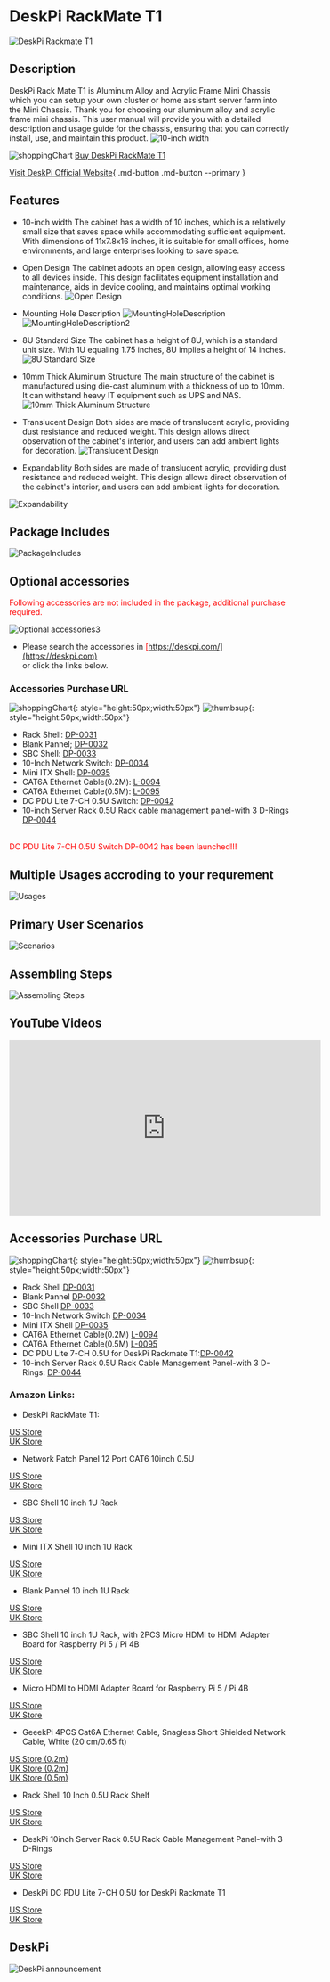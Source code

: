 # DeskPi RackMate T1
![DeskPi Rackmate T1](./imgs/rackmateT1/update/DP-0022-01.png)
## Description
DeskPi Rack Mate T1 is Aluminum Alloy and Acrylic Frame Mini Chassis which you can setup your own cluster or home assistant server farm into the Mini Chassis. 
Thank you for choosing our aluminum alloy and acrylic frame mini chassis.
This user manual will provide you with a detailed description and usage guide for the chassis, 
ensuring that you can correctly install, use, and maintain this product.
![10-inch width](./imgs/rackmateT1/update/DP-0022-02.png)

![shoppingChart](./imgs/picomate/shoppingchart.jpg)
[Buy DeskPi RackMate T1](https://deskpi.com/products/deskpi-rackmate-t1-2)

[Visit DeskPi Official Website](https://deskpi.com/){ .md-button .md-button --primary }

## Features
* 10-inch width 
The cabinet has a width of 10 inches, which is a relatively small size that saves space while accommodating sufficient equipment. 
With dimensions of 11x7.8x16 inches, it is suitable for small offices, home environments, and large enterprises looking to save space.

* Open Design
The cabinet adopts an open design, allowing easy access to all devices inside. 
This design facilitates equipment installation and maintenance, aids in device cooling, and maintains optimal working conditions.
![Open Design](./imgs/rackmateT1/update/DP-0022-03.png)

* Mounting Hole Description
![MountingHoleDescription](./imgs/rackmateT1/update/DP-0022-04.png)
![MountingHoleDescription2](./imgs/rackmateT1/update/DP-0022-05.png)

* 8U Standard Size
The cabinet has a height of 8U, which is a standard unit size. 
With 1U equaling 1.75 inches, 8U implies a height of 14 inches.
![8U Standard Size](./imgs/rackmateT1/update/DP-0022-06.png)

* 10mm Thick Aluminum Structure
The main structure of the cabinet is manufactured using die-cast aluminum with a thickness of up
to 10mm.
It can withstand heavy IT equipment such as UPS and NAS.
![10mm Thick Aluminum Structure](./imgs/rackmateT1/update/DP-0022-07.png)

* Translucent Design
Both sides are made of translucent acrylic, providing dust resistance and reduced weight. 
This design allows direct observation of the cabinet's interior, and users can add ambient lights for
decoration.
![Translucent Design](./imgs/rackmateT1/update/DP-0022-08.png)

* Expandability
Both sides are made of translucent acrylic, providing dust resistance and reduced weight. 
This design allows direct observation of the cabinet's interior, and users can add ambient lights for decoration.

![Expandability](./imgs/rackmateT1/update/DP-0022-09.png)

## Package Includes 

![PackageIncludes](./imgs/rackmateT1/update/DP-0022-10.png)

## Optional accessories
<font color=red> Following accessories are not included in the package,
    additional purchase required. </font></br> 

![Optional accessories3](./imgs/rackmateT1/deskpi_rackmate_t1_accessories.jpg) 

* Please search the accessories in <font color=red>[https://deskpi.com/](https://deskpi.com) </font></br> or click the links below. 

### Accessories Purchase URL

![shoppingChart](./imgs/picomate/shoppingchart.jpg){: style="height:50px;width:50px"}
![thumbsup](./imgs/rackmateT1/update/thumbsup.png){: style="height:50px;width:50px"}

* Rack Shell:  [DP-0031](https://deskpi.com/collections/deskpi-rack-mate/products/deskpi)
* Blank Pannel; [DP-0032](https://deskpi.com/collections/deskpi-rack-mate/products/deskpi-accessories-blank-pannel)
* SBC Shell:  [DP-0033](https://deskpi.com/collections/deskpi-rack-mate/products/deskpi-accessories-sbc-shell)
* 10-Inch Network Switch: [DP-0034](https://deskpi.com/collections/deskpi-rack-mate/products/deskpi-rackmate-accessory-10-inch-network-switch)
* Mini ITX Shell: [DP-0035](https://deskpi.com/collections/deskpi-rack-mate/products/deskpi-rackmate-accessory-mini-itx-shell)
* CAT6A Ethernet Cable(0.2M): [L-0094](https://deskpi.com/collections/new-arrival/products/4-pack-3-8mm-0-2m-snagless-short-shielded-cat6a-ethernet-cable) 
* CAT6A Ethernet Cable(0.5M): [L-0095](https://deskpi.com/collections/new-arrival/products/4-pack-3-8mm-0-5m-snagless-short-shielded-cat6a-ethernet-cable) 
* DC PDU Lite 7-CH 0.5U Switch: [DP-0042](./rackmate_accessories.md) 
* 10-inch Server Rack 0.5U Rack cable management panel-with 3 D-Rings [DP-0044](./rackmate_accessories_2.md)

<br><font color=red>DC PDU Lite 7-CH 0.5U Switch DP-0042 has been launched!!!</font><br>


## Multiple Usages accroding to your requrement
![Usages](./imgs/rackmateT1/update/DP-0022-13.png)

## Primary User Scenarios
![Scenarios](./imgs/rackmateT1/update/DP-0022-14.png)

## Assembling Steps
![Assembling Steps](./imgs/rackmateT1/update/DP-0022-15.png)

## YouTube Videos
<iframe width="560" height="315" src="https://www.youtube.com/embed/mwcAfQ94cXg?si=L08mH2LI2iv1c-lC" title="YouTube video player" frameborder="0" allow="accelerometer; autoplay; clipboard-write; encrypted-media; gyroscope; picture-in-picture; web-share" referrerpolicy="strict-origin-when-cross-origin" allowfullscreen></iframe>

## Accessories Purchase URL

![shoppingChart](./imgs/picomate/shoppingchart.jpg){: style="height:50px;width:50px"}
![thumbsup](./imgs/rackmateT1/update/thumbsup.png){: style="height:50px;width:50px"}

* Rack Shell [DP-0031](https://deskpi.com/collections/deskpi-rack-mate/products/deskpi)
* Blank Pannel [DP-0032](https://deskpi.com/collections/deskpi-rack-mate/products/deskpi-accessories-blank-pannel)
* SBC Shell [DP-0033](https://deskpi.com/collections/deskpi-rack-mate/products/deskpi-accessories-sbc-shell)
* 10-Inch Network Switch [DP-0034](https://deskpi.com/collections/deskpi-rack-mate/products/deskpi-rackmate-accessory-10-inch-network-switch)
* Mini ITX Shell [DP-0035](https://deskpi.com/collections/deskpi-rack-mate/products/deskpi-rackmate-accessory-mini-itx-shell)
* CAT6A Ethernet Cable(0.2M) [L-0094](https://deskpi.com/collections/new-arrival/products/4-pack-3-8mm-0-2m-snagless-short-shielded-cat6a-ethernet-cable) 
* CAT6A Ethernet Cable(0.5M) [L-0095](https://deskpi.com/collections/new-arrival/products/4-pack-3-8mm-0-5m-snagless-short-shielded-cat6a-ethernet-cable) 
* DC PDU Lite 7-CH 0.5U for DeskPi Rackmate T1:[DP-0042](https://deskpi.com/collections/new-arrival/products/deskpi-dc-pdu-lite-7-ch-0-5u-for-deskpi-rackmate-t1)
* 10-inch Server Rack 0.5U Rack Cable Management Panel-with 3 D-Rings: [DP-0044](https://deskpi.com/collections/new-arrival/products/10inch-server-rack-0-5u-rack-cable-management-panel-with-3-d-rings)

### Amazon Links:

* DeskPi RackMate T1: 

[US Store](https://www.amazon.com/dp/B0CSCWVTQ7/)
<br>
[UK Store](https://www.amazon.co.uk/dp/B0CS6MHCY8)

* Network Patch Panel 12 Port CAT6 10inch 0.5U

[US Store](https://www.amazon.com/dp/B0D5XPNHHF/)
<br>
[UK Store](https://www.amazon.co.uk/dp/B0D5Q6CJ1J)

* SBC Shell 10 inch 1U Rack

[US Store](https://www.amazon.com/dp/B0D5XMM7HL)
<br> 
[UK Store](https://www.amazon.co.uk/dp/B0D5QL66MB)

* Mini ITX Shell 10 inch 1U Rack

[US Store](https://www.amazon.com/dp/B0D5XNDFDZ/)
<br> 
[UK Store](https://www.amazon.co.uk/dp/B0D5QSB8GY)

* Blank Pannel 10 inch 1U Rack

[US Store]( https://www.amazon.com/dp/B0D5XKZ714/)
<br> 
[UK Store]( https://www.amazon.co.uk/dp/B0D5QP91R9)

* SBC Shell 10 inch 1U Rack, with 2PCS Micro HDMI to HDMI Adapter Board for Raspberry Pi 5 / Pi 4B

[US Store]( https://www.amazon.com/dp/B0D9NGC4DH/)
<br> 
[UK Store]( https://www.amazon.co.uk/dp/B0D9NGC4DH)

* Micro HDMI to HDMI Adapter Board for Raspberry Pi 5 / Pi 4B

[US Store]( https://www.amazon.com/dp/B0D9LDQ7DY/)
<br> 
[UK Store]( https://www.amazon.co.uk/dp/B0D9LDQ7DY)

* GeeekPi 4PCS Cat6A Ethernet Cable, Snagless Short Shielded Network Cable, White (20 cm/0.65 ft)

[US Store (0.2m)](https://www.amazon.com/dp/B0DDXLCYF6/)
<br> 
[UK Store (0.2m)](https://www.amazon.co.uk/dp/B0DDX78486)
<br> 
[UK Store (0.5m)](https://www.amazon.co.uk/dp/B0DDXQH81J)

* Rack Shell 10 Inch 0.5U Rack Shelf

[US Store](https://www.amazon.com/dp/B0DFHCM3YG)
<br> 
[UK Store](https://www.amazon.co.uk/dp/B0DFLQJ436)

* DeskPi 10inch Server Rack 0.5U Rack Cable Management Panel-with 3 D-Rings

[US Store](https://www.amazon.com/dp/B0DGP8TT6Q)
<br> 
[UK Store](https://www.amazon.co.uk/dp/B0DFLQJ436)

* DeskPi DC PDU Lite 7-CH 0.5U for DeskPi Rackmate T1

[US Store](https://www.amazon.com/dp/B0DGFZVXF6)
<br> 
[UK Store](https://www.amazon.co.uk/dp/B0DGGB14KN)


## DeskPi 
![DeskPi announcement](./imgs/rackmateT1/update/DP-0022-16.png)


